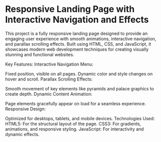 # Responsive Landing Page with Interactive Navigation and Effects
This project is a fully responsive landing page designed to provide an engaging user experience with smooth animations, interactive navigation, and parallax scrolling effects. Built using HTML, CSS, and JavaScript, it showcases modern web development techniques for creating visually stunning and functional websites.

Key Features:
Interactive Navigation Menu:

Fixed position, visible on all pages.
Dynamic color and style changes on hover and scroll.
Parallax Scrolling Effects:

Smooth movement of key elements like pyramids and palace graphics to create depth.
Dynamic Content Animation:

Page elements gracefully appear on load for a seamless experience.
Responsive Design:

Optimized for desktops, tablets, and mobile devices.
Technologies Used:
HTML5: For the structural layout of the page.
CSS3: For gradients, animations, and responsive styling.
JavaScript: For interactivity and dynamic effects.
